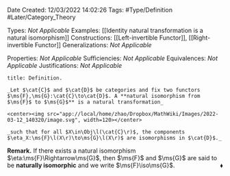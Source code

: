 <div class="topSpace"></div>

Date Created: 12/03/2022 14:02:26
Tags: #Type/Definition #Later/Category_Theory

Types: _Not Applicable_
Examples: [[Identity natural transformation is a natural isomorphism]]
Constructions: [[Left-invertible Functor]], [[Right-invertible Functor]]
Generalizations: _Not Applicable_

Properties: _Not Applicable_
Sufficiencies: _Not Applicable_
Equivalences: _Not Applicable_
Justifications: _Not Applicable_

``` ad-Definition
title: Definition.

_Let $\cat{C}$ and $\cat{D}$ be categories and fix two functors $\ms{F},\ms{G}:\cat{C}\to\cat{D}$. A **natural isomorphism from $\ms{F}$ to $\ms{G}$** is a natural transformation_

<center><img src="app://local/home/zhao/Dropbox/MathWiki/Images/2022-03-12_140320/image.svg", width=120></center>

_such that for all $X\in\Obj\l(\cat{C}\r)$, the components $\eta_X:\ms{F}\l(X\r)\to\ms{G}\l(X\r)$ are isomorphisms in $\cat{D}$._

```

**Remark.** If there exists a natural isomorphism $\eta:\ms{F}\Rightarrow\ms{G}$, then $\ms{F}$ and $\ms{G}$ are said to be **naturally isomorphic** and we write $\ms{F}\iso\ms{G}$.<span style="float:right;">$\blacklozenge$</span>
